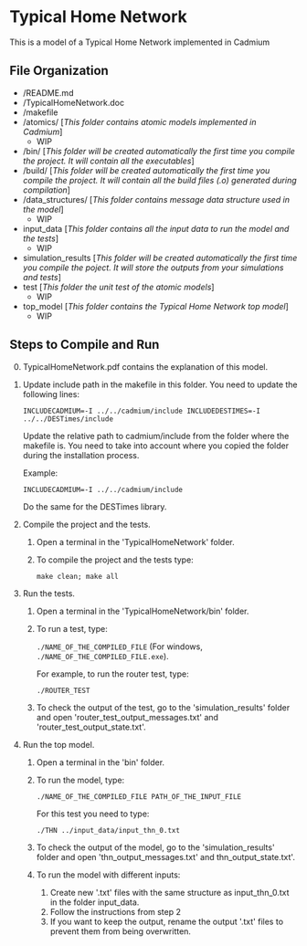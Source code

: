 # Typical Home Network

This is a model of a Typical Home Network implemented in Cadmium

## File Organization

- /README.md
- /TypicalHomeNetwork.doc
- /makefile
- /atomics/ [*This folder contains atomic models implemented in Cadmium*]
    - WIP
- /bin/ [*This folder will be created automatically the first time you compile the project. It will contain all the executables*]
- /build/ [*This folder will be created automatically the first time you compile the project. It will contain all the build files (.o) generated during compilation*]
- /data_structures/ [*This folder contains message data structure used in the model*]
    - WIP
- input_data [*This folder contains all the input data to run the model and the tests*]
	- WIP
- simulation_results [*This folder will be created automatically the first time you compile the poject. It will store the outputs from your simulations and tests*]
- test [*This folder the unit test of the atomic models*]
	- WIP
- top_model [*This folder contains the Typical Home Network top model*]	
	- WIP

## Steps to Compile and Run

0. TypicalHomeNetwork.pdf contains the explanation of this model.

1. Update include path in the makefile in this folder. You need to update the following lines:

	`INCLUDECADMIUM=-I ../../cadmium/include
	INCLUDEDESTIMES=-I ../../DESTimes/include`

	Update the relative path to cadmium/include from the folder where the makefile is. You need to take into account where you copied the folder during the installation process.

	Example: 

	`INCLUDECADMIUM=-I ../../cadmium/include`

	Do the same for the DESTimes library.

2. Compile the project and the tests.
	1. Open a terminal in the 'TypicalHomeNetwork' folder.
	2. To compile the project and the tests type:

		`make clean; make all`

3. Run the tests.
	1. Open a terminal in the 'TypicalHomeNetwork/bin' folder.
	2. To run a test, type:
		
		`./NAME_OF_THE_COMPILED_FILE` (For windows, `./NAME_OF_THE_COMPILED_FILE.exe`).
	
		For example, to run the router test, type:

		`./ROUTER_TEST`
	3. To check the output of the test, go to the 'simulation_results' folder and open 'router_test_output_messages.txt' and 'router_test_output_state.txt'.

4. Run the top model.
	1. Open a terminal in the 'bin' folder.
	2. To run the model, type:
	
		`./NAME_OF_THE_COMPILED_FILE PATH_OF_THE_INPUT_FILE`
		
		For this test you need to type:

		`./THN ../input_data/input_thn_0.txt`
	3. To check the output of the model, go to the 'simulation_results' folder and open 'thn_output_messages.txt' and thn_output_state.txt'.
	4. To run the model with different inputs:
		1. Create new '.txt' files with the same structure as input_thn_0.txt in the folder input_data.
		2. Follow the instructions from step 2
		3. If you want to keep the output, rename the output '.txt' files to prevent them from being overwritten.